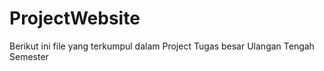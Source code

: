 # ProjectWebsite
Berikut ini file yang terkumpul dalam Project Tugas besar Ulangan Tengah Semester 
